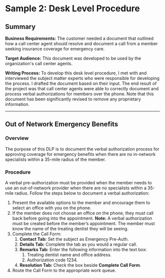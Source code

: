 # Sample 2: Desk Level Procedure
## Summary
**Business Requirements:** The customer needed a document that outlined how a call center agent should resolve and document a call from a member seeking insurance coverage for emergency care. 

**Target Audience:** This document was developed to be used by the organization's call center agents.

**Writing Process:** To develop this desk level procedure, I met with and interviewed the subject matter experts who were responsible for developing the process. I drafted the document based on their input. The end result of the project was that call center agents were able to correctly document and process verbal authorizations for members over the phone. Note that this document has been significantly revised to remove any proprietary information.

---

## Out of Network Emergency Benefits
### Overview
The purpose of this DLP is to document the verbal authorization process for approving coverage for emergency benefits when there are no in-network specialists within a 35-mile radius of the member.
### Procedure
A verbal pre-authorization must be provided when the member needs to use an out-of-network provider when there are no specialists within a 35-mile radius. Follow the steps below to document a verbal authorization:
1. Present the available options to the member and encourage them to select an office with you on the phone.
2. If the member does not choose an office on the phone, they must call back before going into the appointment. 
**Note:** A verbal authorization must be created before the member’s appointment. The member must know the name of the treating dentist they will be seeing.
3. Complete the Call Form:
    1. **Contact Tab:** Set the subject as Emergency Pre-Auth.
    2. **Details Tab:** Complete the tab as you would a regular call.	
    3. **Remarks Tab:** Enter the following information into the text box:
        1. Treating dentist name and office address.
        2. Authorization code 1234.
    4. **Resolution Tab:** Check the box beside **Complete Call Form**.
4. Route the Call Form to the appropriate work queue.